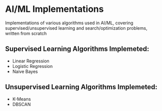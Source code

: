 # AI/ML Implementations

Implementations of various algorithms used in AI/ML, covering supervised/unsupervised learning and search/optimization problems, written from scratch

## Supervised Learning Algorithms Implemeted:
- Linear Regression
- Logistic Regression
- Naive Bayes

## Unsupervised Learning Algorithms Implemeted:
- K-Means
- DBSCAN
